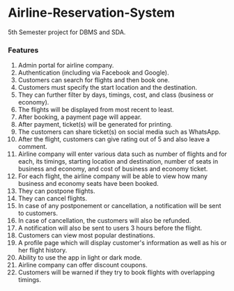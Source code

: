 # Airline-Reservation-System
5th Semester project for DBMS and SDA.

### Features

1.	Admin portal for airline company.
2.	Authentication (including via Facebook and Google).
3.	Customers can search for flights and then book one.
4.	Customers must specify the start location and the destination.
5.	They can further filter by days, timings, cost, and class (business or economy).
6.	The flights will be displayed from most recent to least.
7.	After booking, a payment page will appear.
8.	After payment, ticket(s) will be generated for printing.
9.	The customers can share ticket(s) on social media such as WhatsApp.
10.	After the flight, customers can give rating out of 5 and also leave a comment.
11.	Airline company will enter various data such as number of flights and for each, its timings, starting location and destination, number of seats in business and economy, and cost of business and economy ticket.
12.	For each flight, the airline company will be able to view how many business and economy seats have been booked.
13.	They can postpone flights.
14.	They can cancel flights.
15.	In case of any postponement or cancellation, a notification will be sent to customers.
16.	In case of cancellation, the customers will also be refunded.
17.	A notification will also be sent to users 3 hours before the flight.
18.	Customers can view most popular destinations.
19.	A profile page which will display customer's information as well as his or her flight history.
20.	Ability to use the app in light or dark mode.
21.	Airline company can offer discount coupons.
22.	Customers will be warned if they try to book flights with overlapping timings.
